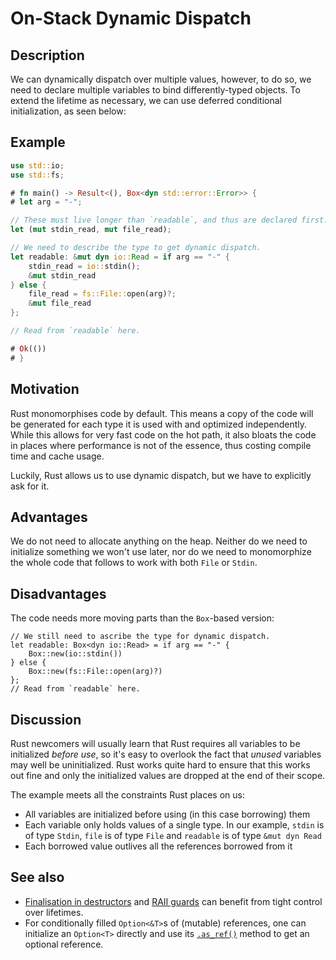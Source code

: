 # On-Stack Dynamic Dispatch

## Description

We can dynamically dispatch over multiple values, however, to do so, we need to
declare multiple variables to bind differently-typed objects. To extend the
lifetime as necessary, we can use deferred conditional initialization, as seen
below:

## Example

```rust
use std::io;
use std::fs;

# fn main() -> Result<(), Box<dyn std::error::Error>> {
# let arg = "-";

// These must live longer than `readable`, and thus are declared first:
let (mut stdin_read, mut file_read);

// We need to describe the type to get dynamic dispatch.
let readable: &mut dyn io::Read = if arg == "-" {
    stdin_read = io::stdin();
    &mut stdin_read
} else {
    file_read = fs::File::open(arg)?;
    &mut file_read
};

// Read from `readable` here.

# Ok(())
# }
```

## Motivation

Rust monomorphises code by default. This means a copy of the code will be
generated for each type it is used with and optimized independently. While this
allows for very fast code on the hot path, it also bloats the code in places
where performance is not of the essence, thus costing compile time and cache
usage.

Luckily, Rust allows us to use dynamic dispatch, but we have to explicitly ask
for it.

## Advantages

We do not need to allocate anything on the heap. Neither do we need to
initialize something we won't use later, nor do we need to monomorphize the
whole code that follows to work with both `File` or `Stdin`.

## Disadvantages

The code needs more moving parts than the `Box`-based version:

```rust,ignore
// We still need to ascribe the type for dynamic dispatch.
let readable: Box<dyn io::Read> = if arg == "-" {
    Box::new(io::stdin())
} else {
    Box::new(fs::File::open(arg)?)
};
// Read from `readable` here.
```

## Discussion

Rust newcomers will usually learn that Rust requires all variables to be
initialized *before use*, so it's easy to overlook the fact that *unused*
variables may well be uninitialized. Rust works quite hard to ensure that this
works out fine and only the initialized values are dropped at the end of their
scope.

The example meets all the constraints Rust places on us:

- All variables are initialized before using (in this case borrowing) them
- Each variable only holds values of a single type. In our example, `stdin` is
  of type `Stdin`, `file` is of type `File` and `readable` is of type
  `&mut dyn Read`
- Each borrowed value outlives all the references borrowed from it

## See also

- [Finalisation in destructors](dtor-finally.md) and
  [RAII guards](../patterns/behavioural/RAII.md) can benefit from tight control
  over lifetimes.
- For conditionally filled `Option<&T>`s of (mutable) references, one can
  initialize an `Option<T>` directly and use its [`.as_ref()`] method to get an
  optional reference.

[`.as_ref()`]: https://doc.rust-lang.org/std/option/enum.Option.html#method.as_ref
